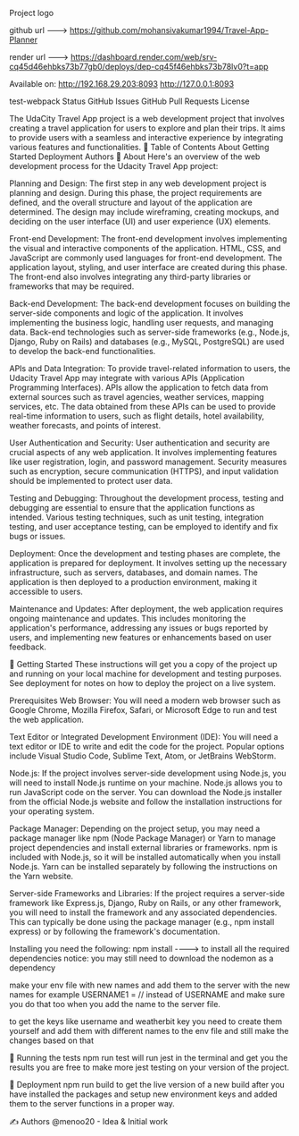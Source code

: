 Project logo

github url --->
https://github.com/mohansivakumar1994/Travel-App-Planner


render url  --->
https://dashboard.render.com/web/srv-cq45d46ehbks73b77gb0/deploys/dep-cq45f46ehbks73b78lv0?t=app

Available on:
  http://192.168.29.203:8093
  http://127.0.0.1:8093


test-webpack
Status GitHub Issues GitHub Pull Requests License

The UdaCity Travel App project is a web development project that involves creating a travel application for users to explore and plan their trips. It aims to provide users with a seamless and interactive experience by integrating various features and functionalities.
📝 Table of Contents
About
Getting Started
Deployment
Authors
🧐 About
Here's an overview of the web development process for the Udacity Travel App project:

Planning and Design: The first step in any web development project is planning and design. During this phase, the project requirements are defined, and the overall structure and layout of the application are determined. The design may include wireframing, creating mockups, and deciding on the user interface (UI) and user experience (UX) elements.

Front-end Development: The front-end development involves implementing the visual and interactive components of the application. HTML, CSS, and JavaScript are commonly used languages for front-end development. The application layout, styling, and user interface are created during this phase. The front-end also involves integrating any third-party libraries or frameworks that may be required.

Back-end Development: The back-end development focuses on building the server-side components and logic of the application. It involves implementing the business logic, handling user requests, and managing data. Back-end technologies such as server-side frameworks (e.g., Node.js, Django, Ruby on Rails) and databases (e.g., MySQL, PostgreSQL) are used to develop the back-end functionalities.

APIs and Data Integration: To provide travel-related information to users, the Udacity Travel App may integrate with various APIs (Application Programming Interfaces). APIs allow the application to fetch data from external sources such as travel agencies, weather services, mapping services, etc. The data obtained from these APIs can be used to provide real-time information to users, such as flight details, hotel availability, weather forecasts, and points of interest.

User Authentication and Security: User authentication and security are crucial aspects of any web application. It involves implementing features like user registration, login, and password management. Security measures such as encryption, secure communication (HTTPS), and input validation should be implemented to protect user data.

Testing and Debugging: Throughout the development process, testing and debugging are essential to ensure that the application functions as intended. Various testing techniques, such as unit testing, integration testing, and user acceptance testing, can be employed to identify and fix bugs or issues.

Deployment: Once the development and testing phases are complete, the application is prepared for deployment. It involves setting up the necessary infrastructure, such as servers, databases, and domain names. The application is then deployed to a production environment, making it accessible to users.

Maintenance and Updates: After deployment, the web application requires ongoing maintenance and updates. This includes monitoring the application's performance, addressing any issues or bugs reported by users, and implementing new features or enhancements based on user feedback.

🏁 Getting Started
These instructions will get you a copy of the project up and running on your local machine for development and testing purposes. See deployment for notes on how to deploy the project on a live system.

Prerequisites
Web Browser: You will need a modern web browser such as Google Chrome, Mozilla Firefox, Safari, or Microsoft Edge to run and test the web application.

Text Editor or Integrated Development Environment (IDE): You will need a text editor or IDE to write and edit the code for the project. Popular options include Visual Studio Code, Sublime Text, Atom, or JetBrains WebStorm.

Node.js: If the project involves server-side development using Node.js, you will need to install Node.js runtime on your machine. Node.js allows you to run JavaScript code on the server. You can download the Node.js installer from the official Node.js website and follow the installation instructions for your operating system.

Package Manager: Depending on the project setup, you may need a package manager like npm (Node Package Manager) or Yarn to manage project dependencies and install external libraries or frameworks. npm is included with Node.js, so it will be installed automatically when you install Node.js. Yarn can be installed separately by following the instructions on the Yarn website.

Server-side Frameworks and Libraries: If the project requires a server-side framework like Express.js, Django, Ruby on Rails, or any other framework, you will need to install the framework and any associated dependencies. This can typically be done using the package manager (e.g., npm install express) or by following the framework's documentation.

Installing
you need the following: npm install ----> to install all the required dependencies notice: you may still need to download the nodemon as a dependency

make your env file with new names and add them to the server with the new names for example USERNAME1 = // instead of USERNAME and make sure you do that too when you add the name to the server file.

to get the keys like username and weatherbit key you need to create them yourself and add them with different names to the env file and still make the changes based on that

🔧 Running the tests
npm run test will run jest in the terminal and get you the results you are free to make more jest testing on your version of the project.

🚀 Deployment
npm run build to get the live version of a new build after you have installed the packages and setup new environment keys and added them to the server functions in a proper way.

✍️ Authors
@menoo20 - Idea & Initial work
